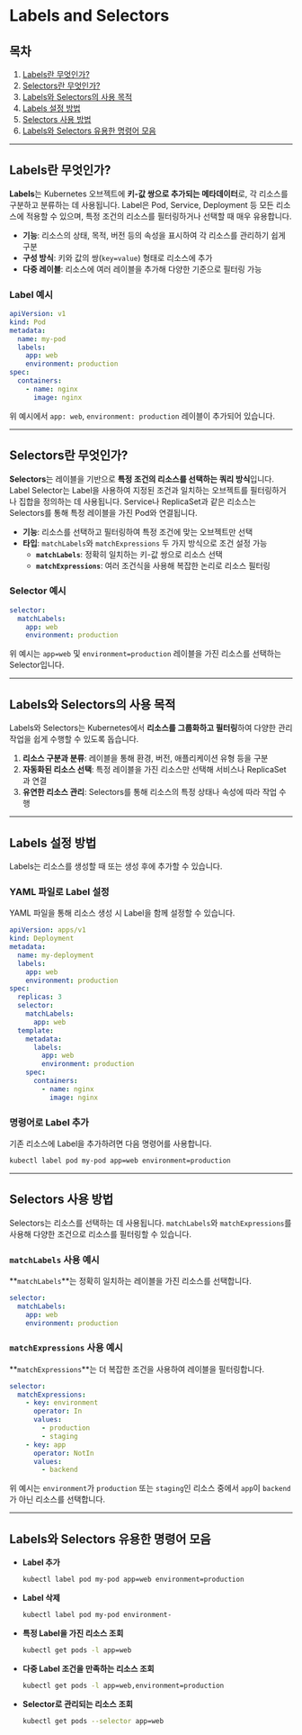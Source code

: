# Labels and Selectors

## 목차
1. [Labels란 무엇인가?](#Labels란-무엇인가)
2. [Selectors란 무엇인가?](#Selectors란-무엇인가)
3. [Labels와 Selectors의 사용 목적](#Labels와-Selectors의-사용-목적)
4. [Labels 설정 방법](#Labels-설정-방법)
5. [Selectors 사용 방법](#Selectors-사용-방법)
6. [Labels와 Selectors 유용한 명령어 모음](#Labels와-Selectors-유용한-명령어-모음)

---

## Labels란 무엇인가?

**Labels**는 Kubernetes 오브젝트에 **키-값 쌍으로 추가되는 메타데이터**로, 각 리소스를 구분하고 분류하는 데 사용됩니다. Label은 Pod, Service, Deployment 등 모든 리소스에 적용할 수 있으며, 특정 조건의 리소스를 필터링하거나 선택할 때 매우 유용합니다.

- **기능**: 리소스의 상태, 목적, 버전 등의 속성을 표시하여 각 리소스를 관리하기 쉽게 구분
- **구성 방식**: 키와 값의 쌍(`key=value`) 형태로 리소스에 추가
- **다중 레이블**: 리소스에 여러 레이블을 추가해 다양한 기준으로 필터링 가능

### Label 예시

```yaml
apiVersion: v1
kind: Pod
metadata:
  name: my-pod
  labels:
    app: web
    environment: production
spec:
  containers:
    - name: nginx
      image: nginx
```

위 예시에서 `app: web`, `environment: production` 레이블이 추가되어 있습니다.

---

## Selectors란 무엇인가?

**Selectors**는 레이블을 기반으로 **특정 조건의 리소스를 선택하는 쿼리 방식**입니다. Label Selector는 Label을 사용하여 지정된 조건과 일치하는 오브젝트를 필터링하거나 집합을 정의하는 데 사용됩니다. Service나 ReplicaSet과 같은 리소스는 Selectors를 통해 특정 레이블을 가진 Pod와 연결됩니다.

- **기능**: 리소스를 선택하고 필터링하여 특정 조건에 맞는 오브젝트만 선택
- **타입**: `matchLabels`와 `matchExpressions` 두 가지 방식으로 조건 설정 가능
  - **`matchLabels`**: 정확히 일치하는 키-값 쌍으로 리소스 선택
  - **`matchExpressions`**: 여러 조건식을 사용해 복잡한 논리로 리소스 필터링

### Selector 예시

```yaml
selector:
  matchLabels:
    app: web
    environment: production
```

위 예시는 `app=web` 및 `environment=production` 레이블을 가진 리소스를 선택하는 Selector입니다.

---

## Labels와 Selectors의 사용 목적

Labels와 Selectors는 Kubernetes에서 **리소스를 그룹화하고 필터링**하여 다양한 관리 작업을 쉽게 수행할 수 있도록 돕습니다. 

1. **리소스 구분과 분류**: 레이블을 통해 환경, 버전, 애플리케이션 유형 등을 구분
2. **자동화된 리소스 선택**: 특정 레이블을 가진 리소스만 선택해 서비스나 ReplicaSet과 연결
3. **유연한 리소스 관리**: Selectors를 통해 리소스의 특정 상태나 속성에 따라 작업 수행

---

## Labels 설정 방법

Labels는 리소스를 생성할 때 또는 생성 후에 추가할 수 있습니다.

### YAML 파일로 Label 설정

YAML 파일을 통해 리소스 생성 시 Label을 함께 설정할 수 있습니다.

```yaml
apiVersion: apps/v1
kind: Deployment
metadata:
  name: my-deployment
  labels:
    app: web
    environment: production
spec:
  replicas: 3
  selector:
    matchLabels:
      app: web
  template:
    metadata:
      labels:
        app: web
        environment: production
    spec:
      containers:
        - name: nginx
          image: nginx
```

### 명령어로 Label 추가

기존 리소스에 Label을 추가하려면 다음 명령어를 사용합니다.

```bash
kubectl label pod my-pod app=web environment=production
```

---

## Selectors 사용 방법

Selectors는 리소스를 선택하는 데 사용됩니다. `matchLabels`와 `matchExpressions`를 사용해 다양한 조건으로 리소스를 필터링할 수 있습니다.

### `matchLabels` 사용 예시

**`matchLabels`**는 정확히 일치하는 레이블을 가진 리소스를 선택합니다.

```yaml
selector:
  matchLabels:
    app: web
    environment: production
```

### `matchExpressions` 사용 예시

**`matchExpressions`**는 더 복잡한 조건을 사용하여 레이블을 필터링합니다.

```yaml
selector:
  matchExpressions:
    - key: environment
      operator: In
      values:
        - production
        - staging
    - key: app
      operator: NotIn
      values:
        - backend
```

위 예시는 `environment`가 `production` 또는 `staging`인 리소스 중에서 `app`이 `backend`가 아닌 리소스를 선택합니다.

---

## Labels와 Selectors 유용한 명령어 모음

- **Label 추가**
  ```bash
  kubectl label pod my-pod app=web environment=production
  ```

- **Label 삭제**
  ```bash
  kubectl label pod my-pod environment-
  ```

- **특정 Label을 가진 리소스 조회**
  ```bash
  kubectl get pods -l app=web
  ```

- **다중 Label 조건을 만족하는 리소스 조회**
  ```bash
  kubectl get pods -l app=web,environment=production
  ```

- **Selector로 관리되는 리소스 조회**
  ```bash
  kubectl get pods --selector app=web
  ```
